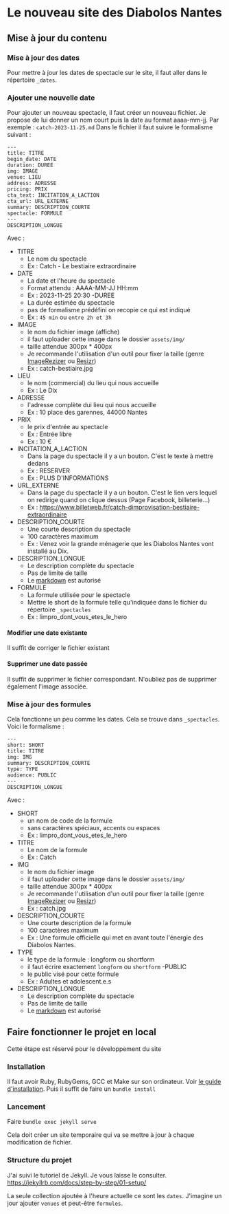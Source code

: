 # Le nouveau site des Diabolos Nantes
## Mise à jour du contenu

### Mise à jour des dates
Pour mettre à jour les dates de spectacle sur le site, il faut aller dans le répertoire `_dates`.

### Ajouter une nouvelle date
Pour ajouter un nouveau spectacle, il faut créer un nouveau fichier. Je propose de lui donner un nom court puis la date au format aaaa-mm-jj. Par exemple : `catch-2023-11-25.md`
Dans le fichier il faut suivre le formalisme suivant :
```
---
title: TITRE
begin_date: DATE
duration: DUREE
img: IMAGE
venue: LIEU
address: ADRESSE
pricing: PRIX
cta_text: INCITATION_A_LACTION
cta_url: URL_EXTERNE
summary: DESCRIPTION_COURTE
spectacle: FORMULE
---
DESCRIPTION_LONGUE
```

Avec :
- TITRE 
	- Le nom du spectacle
	- Ex : Catch - Le bestiaire extraordinaire
- DATE 
	- La date et l'heure du spectacle
	- Format attendu : AAAA-MM-JJ HH:mm
	- Ex : 2023-11-25 20:30
-DUREE
	- La durée estimée du spectacle
	- pas de formalisme prédéfini on recopie ce qui est indiqué
	- Ex : `45 min` ou `entre 2h et 3h`
- IMAGE
	- le nom du fichier image (affiche)
	- il faut uploader cette image dans le dossier `assets/img/`
	- taille attendue 300px * 400px
	- Je recommande l'utilisation d'un outil pour fixer la taille (genre [ImageRezizer](https://imageresizer.com/fr) ou [Resizr](http://www.resizr.com/))
	- Ex : catch-bestiaire.jpg
- LIEU
	- le nom (commercial) du lieu qui nous accueille
	- Ex : Le Dix
- ADRESSE
	- l'adresse complète dui lieu qui nous accueille
	- Ex : 10 place des garennes, 44000 Nantes
- PRIX
	- le prix d'entrée au spectacle
	- Ex : Entrée libre
	- Ex : 10 €
- INCITATION_A_LACTION
	- Dans la page du spectacle il y a un bouton. C'est le texte à mettre dedans
	- Ex : RESERVER
	- Ex : PLUS D'INFORMATIONS
- URL_EXTERNE
	- Dans la page du spectacle il y a un bouton. C'est le lien vers lequel on redirige quand on clique dessus (Page Facebook, billeterie...)
	- Ex : https://www.billetweb.fr/catch-dimprovisation-bestiaire-extraordinaire
- DESCRIPTION_COURTE
	- Une courte description du spectacle 
	- 100 caractères maximum
	- Ex : Venez voir la grande ménagerie que les Diabolos Nantes vont installé au Dix.
- DESCRIPTION_LONGUE
	- Le description complète du spectacle 
	- Pas de limite de taille
	- Le [markdown](https://stackedit.io/app#) est autorisé
- FORMULE
	- La formule utilisée pour le spectacle
	- Mettre le short de la formule telle qu'indiquée dans le fichier du répertoire `_spectacles`
	- Ex : limpro_dont_vous_etes_le_hero

#### Modifier une date existante
Il suffit de corriger le fichier existant

#### Supprimer une date passée
Il suffit de supprimer le fichier correspondant. N'oubliez pas de supprimer également l'image associée.

### Mise à jour des formules

Cela fonctionne un peu comme les dates. Cela se trouve dans `_spectacles`. Voici le formalisme : 
```
---
short: SHORT
title: TITRE
img: IMG
summary: DESCRIPTION_COURTE
type: TYPE
audience: PUBLIC
---
DESCRIPTION_LONGUE
```
Avec :
- SHORT
	- un nom de code de la formule
	- sans caractères spéciaux, accents ou espaces
	- Ex : limpro_dont_vous_etes_le_hero
- TITRE 
	- Le nom de la formule
	- Ex : Catch 
- IMG
	- le nom du fichier image 
	- il faut uploader cette image dans le dossier `assets/img/`
	- taille attendue 300px * 400px
	- Je recommande l'utilisation d'un outil pour fixer la taille (genre [ImageRezizer](https://imageresizer.com/fr) ou [Resizr](http://www.resizr.com/))
	- Ex : catch.jpg
- DESCRIPTION_COURTE
	- Une courte description de la formule 
	- 100 caractères maximum
	- Ex : Une formule officielle qui met en avant toute l'énergie des Diabolos Nantes.
- TYPE
	- le type de la formule : longform ou shortform
	- il faut écrire exactement `longform` ou `shortform`
-PUBLIC
	- le public visé pour cette formule
	- Ex : Adultes et adolescent.e.s
- DESCRIPTION_LONGUE
	- Le description complète du spectacle 
	- Pas de limite de taille
	- Le [markdown](https://stackedit.io/app#) est autorisé

## Faire fonctionner le projet en local
Cette étape est réservé pour le développement du site

### Installation
Il faut avoir Ruby, RubyGems, GCC et Make sur son ordinateur. Voir [le guide d'installation](https://jekyllrb.com/docs/installation/).
Puis il suffit de faire un
```bundle install```

### Lancement
Faire
``` bundle exec jekyll serve ```

Cela doit créer un site temporaire qui va se mettre à jour à chaque modification de fichier.

### Structure du projet
J'ai suivi le tutoriel de Jekyll. Je vous laisse le consulter.
https://jekyllrb.com/docs/step-by-step/01-setup/

La seule collection ajoutée à l'heure actuelle ce sont les `dates`. J'imagine un jour ajouter `venues` et peut-être `formules`.


